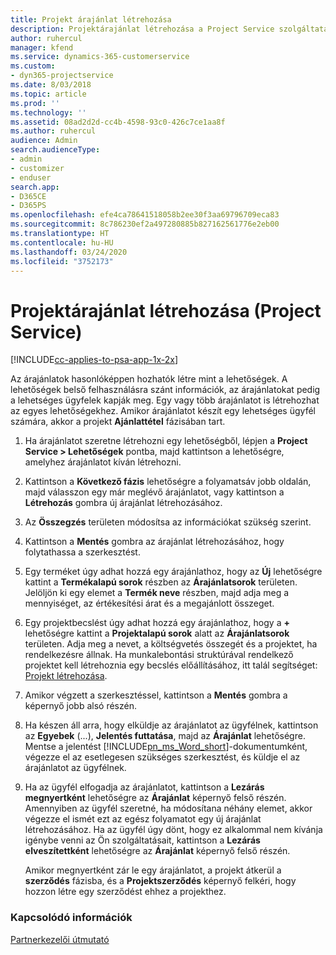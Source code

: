 ```yaml
---
title: Projekt árajánlat létrehozása
description: Projektárajánlat létrehozása a Project Service szolgáltatásban
author: ruhercul
manager: kfend
ms.service: dynamics-365-customerservice
ms.custom:
- dyn365-projectservice
ms.date: 8/03/2018
ms.topic: article
ms.prod: ''
ms.technology: ''
ms.assetid: 08ad2d2d-cc4b-4598-93c0-426c7ce1aa8f
ms.author: ruhercul
audience: Admin
search.audienceType:
- admin
- customizer
- enduser
search.app:
- D365CE
- D365PS
ms.openlocfilehash: efe4ca78641518058b2ee30f3aa69796709eca83
ms.sourcegitcommit: 8c786230ef2a497280885b827162561776e2eb00
ms.translationtype: HT
ms.contentlocale: hu-HU
ms.lasthandoff: 03/24/2020
ms.locfileid: "3752173"
---
```

# <a name="create-a-project-quote-project-service"></a>Projektárajánlat létrehozása (Project Service)

[!INCLUDE[cc-applies-to-psa-app-1x-2x](../includes/cc-applies-to-psa-app-1x-2x.md)]

Az árajánlatok hasonlóképpen hozhatók létre mint a lehetőségek. A lehetőségek belső felhasználásra szánt információk, az árajánlatokat pedig a lehetséges ügyfelek kapják meg. Egy vagy több árajánlatot is létrehozhat az egyes lehetőségekhez. Amikor árajánlatot készít egy lehetséges ügyfél számára, akkor a projekt **Ajánlattétel** fázisában tart.  
  
1. Ha árajánlatot szeretne létrehozni egy lehetőségből, lépjen a **Project Service > Lehetőségek** pontba, majd kattintson a lehetőségre, amelyhez árajánlatot kíván létrehozni.  
  
2. Kattintson a **Következő fázis** lehetőségre a folyamatsáv jobb oldalán, majd válasszon egy már meglévő árajánlatot, vagy kattintson a **Létrehozás** gombra új árajánlat létrehozásához.  
  
3. Az **Összegzés** területen módosítsa az információkat szükség szerint.  
  
4. Kattintson a **Mentés** gombra az árajánlat létrehozásához, hogy folytathassa a szerkesztést.  
  
5. Egy terméket úgy adhat hozzá egy árajánlathoz, hogy az **Új** lehetőségre kattint a **Termékalapú sorok** részben az **Árajánlatsorok** területen. Jelöljön ki egy elemet a **Termék neve** részben, majd adja meg a mennyiséget, az értékesítési árat és a megajánlott összeget.  
  
6. Egy projektbecslést úgy adhat hozzá egy árajánlathoz, hogy a **+** lehetőségre kattint a **Projektalapú sorok** alatt az **Árajánlatsorok** területen. Adja meg a nevet, a költségvetés összegét és a projektet, ha rendelkezésre állnak. Ha munkalebontási struktúrával rendelkező projektet kell létrehoznia egy becslés előállításához, itt talál segítséget: [Projekt létrehozása](../project-service/create-project.md).  
  
7. Amikor végzett a szerkesztéssel, kattintson a **Mentés** gombra a képernyő jobb alsó részén.  
  
8. Ha készen áll arra, hogy elküldje az árajánlatot az ügyfélnek, kattintson az **Egyebek** (...), **Jelentés futtatása**, majd az **Árajánlat** lehetőségre. Mentse a jelentést [!INCLUDE[pn_ms_Word_short](../includes/pn-ms-word-short.md)]-dokumentumként, végezze el az esetlegesen szükséges szerkesztést, és küldje el az árajánlatot az ügyfélnek.  
  
9. Ha az ügyfél elfogadja az árajánlatot, kattintson a **Lezárás megnyertként** lehetőségre az **Árajánlat** képernyő felső részén. Amennyiben az ügyfél szeretné, ha módosítana néhány elemet, akkor végezze el ismét ezt az egész folyamatot egy új árajánlat létrehozásához. Ha az ügyfél úgy dönt, hogy ez alkalommal nem kívánja igénybe venni az Ön szolgáltatásait, kattintson a **Lezárás elveszítettként** lehetőségre az **Árajánlat** képernyő felső részén.  
  
   Amikor megnyertként zár le egy árajánlatot, a projekt átkerül a **szerződés** fázisba, és a **Projektszerződés** képernyő felkéri, hogy hozzon létre egy szerződést ehhez a projekthez.  
  
### <a name="see-also"></a>Kapcsolódó információk  
 [Partnerkezelői útmutató](../project-service/account-manager-guide.md)
